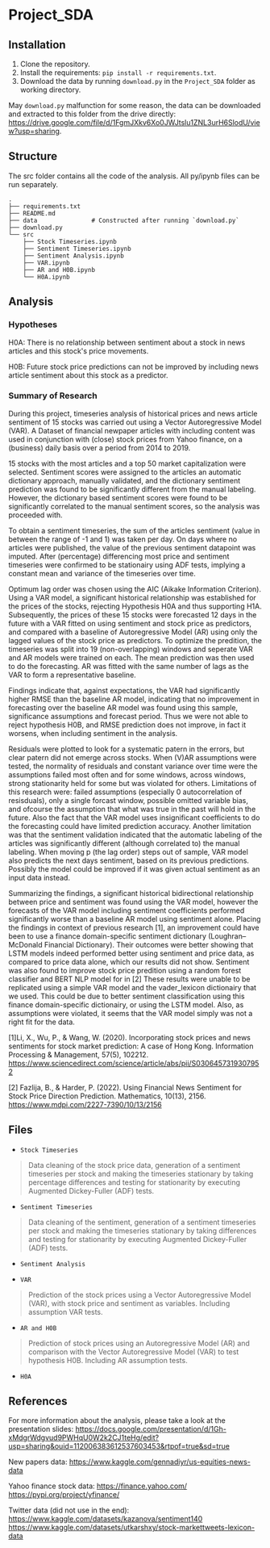 # Project_SDA

## Installation

1. Clone the repository.
2. Install the requirements: `pip install -r requirements.txt`.
3. Download the data by running `download.py` in the `Project_SDA` folder as working directory.


May `download.py` malfunction for some reason, the data can be downloaded and extracted to this folder from the drive directly: https://drive.google.com/file/d/1FgmJXkv6Xo0JWJtslu1ZNL3urH6SlodU/view?usp=sharing.

## Structure

The src folder contains all the code of the analysis. All py/ipynb files can be run separately.

    .
    ├── requirements.txt
    ├── README.md
    ├── data               # Constructed after running `download.py`
    ├── download.py
    └── src
        ├── Stock Timeseries.ipynb
        ├── Sentiment Timeseries.ipynb
        ├── Sentiment Analysis.ipynb
        ├── VAR.ipynb
        ├── AR and H0B.ipynb
        └── H0A.ipynb

## Analysis

### Hypotheses
H0A: There is no relationship between sentiment about a stock in news articles and this stock's price movements.

H0B: Future stock price predictions can not be improved by including news article sentiment about this stock as a predictor.

### Summary of Research

During this project, timeseries analysis of historical prices and news article sentiment of 15 stocks was carried out using a Vector Autoregressive Model (VAR).
A Dataset of financial newpaper articles with including content was used in conjunction with (close) stock prices from Yahoo finance, on a (business) daily basis over a period from 2014 to 2019.

15 stocks with the most articles and a top 50 market capitalization were selected.
Sentiment scores were assigned to the articles an automatic dictionary approach, manually validated, and the dictionary sentiment prediction was found to be significantly different from the manual labeling.
However, the dictionary based sentiment scores were found to be significantly correlated to the manual sentiment scores, so the analysis was proceeded with.

To obtain a sentiment timeseries, the sum of the articles sentiment (value in between the range of -1 and 1) was taken per day. 
On days where no articles were published, the value of the previous sentiment datapoint was imputed.
After (percentage) differencing most price and sentiment timeseries were confirmed to be stationairy using ADF tests, implying a constant mean and variance of the timeseries over time. 

Optimum lag order was chosen using the AIC (Aikake Information Criterion).
Using a VAR model, a significant historical relationship was established for the prices of the stocks, rejecting Hypothesis H0A and thus supporting H1A.
Subsequently, the prices of these 15 stocks were forecasted 12 days in the future with a VAR fitted on using sentiment and stock price as predictors, 
and compared with a baseline of Autoregressive Model (AR) using only the lagged values of the stock price as predictors. To optimize the predition, the timeseries was split into 19 (non-overlapping) windows 
and seperate VAR and AR models were trained on each. The mean prediction was then used to do the forecasting. AR was fitted with the same number of lags as the VAR to form a representative baseline.

Findings indicate that, against expectations, the VAR had significantly higher RMSE than the baseline AR model, indicating that no improvement in forecasting over the baseline AR model was found
using this sample, significance assumptions and forecast period. Thus we were not able to reject hypothesis H0B, and RMSE prediction does not improve, in fact it worsens, when including sentiment in the analysis. 

Residuals were plotted to look for a systematic patern in the errors, but clear patern did not emerge across stocks. 
When (V)AR assumptions were tested, the normality of residuals and constant variance over time were the assumptions failed most often and for some windows, across windows, strong stationarity held for some but was violated for others.
Limitations of this research were: failed assumptions (especially 0 autocorrelation of resisduals), only a single forcast window, possible omitted variable bias, and ofcourse the assumption that what was true in the past will hold in the future. 
Also the fact that the VAR model uses insignificant coefficients to do the forecasting could have limited prediction accuracy. 
Another limitation was that the sentiment validation indicated that the automatic labeling of the articles was significantly different (although correlated to) the manual labeling. When moving p (the lag order) steps out of sample, VAR model also predicts the next days sentiment, based on its previous predictions. Possibly the model could be improved if it was given actual sentiment as an input data instead.

Summarizing the findings, a significant historical bidirectional relationship between price and sentiment was found using the VAR model, 
however the forecasts of the VAR model including sentiment coefficients performed significantly worse than a baseline AR model using sentiment alone.
Placing the findings in context of previous research [1], an improvement could have been to use a finance domain-specific sentiment dictionary (Loughran–McDonald Financial Dictionary). 
Their outcomes were better showing that LSTM models indeed performed better using sentiment and price data, as compared to price data alone, which our results did not show. Sentiment was also found to improve stock price predition using a random forest classifier and BERT NLP model for in [2]
These results were unable to be replicated using a simple VAR model and the vader_lexicon dictionairy that we used.
This could be due to better sentiment classification using this finance domain-specific dictionairy, or using the LSTM model.
Also, as assumptions were violated, it seems that the VAR model simply was not a right fit for the data.


[1]Li, X., Wu, P., & Wang, W. (2020). Incorporating stock prices and news sentiments for stock market prediction: A case of Hong Kong. Information Processing & Management, 57(5), 102212. https://www.sciencedirect.com/science/article/abs/pii/S0306457319307952


[2] Fazlija, B., & Harder, P. (2022). Using Financial News Sentiment for Stock Price Direction Prediction. Mathematics, 10(13), 2156.
https://www.mdpi.com/2227-7390/10/13/2156






## Files

* `Stock Timeseries`
> Data cleaning of the stock price data, generation of a sentiment timeseries per stock and making the timeseries stationary by taking percentage differences and testing for stationarity by executing Augmented Dickey-Fuller (ADF) tests.

* `Sentiment Timeseries`
> Data cleaning of the sentiment, generation of a sentiment timeseries per stock and making the timeseries stationary by taking differences and testing for stationarity by executing Augmented Dickey-Fuller (ADF) tests.

* `Sentiment Analysis`
> 

* `VAR`
> Prediction of the stock prices using a Vector Autoregressive Model (VAR), with stock price and sentiment as variables. Including assumption VAR tests.

* `AR and H0B`
> Prediction of stock prices using an Autoregressive Model (AR) and comparison with the Vector Autoregressive Model (VAR) to test hypothesis H0B. Including AR assumption tests.

* `H0A`
>

## References

For more information about the analysis, please take a look at the presentation slides:
https://docs.google.com/presentation/d/1Gh-xMdgrWdgvud9PWHqU0W2k2CJ1teHg/edit?usp=sharing&ouid=112006383612537603453&rtpof=true&sd=true

New papers data:
https://www.kaggle.com/gennadiyr/us-equities-news-data

Yahoo finance stock data:
https://finance.yahoo.com/
https://pypi.org/project/yfinance/

Twitter data (did not use in the end):
https://www.kaggle.com/datasets/kazanova/sentiment140
https://www.kaggle.com/datasets/utkarshxy/stock-markettweets-lexicon-data




